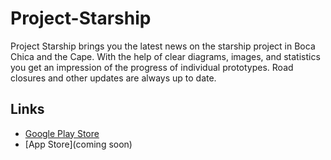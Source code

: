 # Project-Starship

Project Starship brings you the latest news on the starship project in Boca Chica and the Cape. 
With the help of clear diagrams, images, and statistics you get an impression of the progress of individual prototypes. 
Road closures and other updates are always up to date.

## Links

- [Google Play Store](https://play.google.com/store/apps/details?id=com.nucleon.tankwatcher)
- [App Store](coming soon)

